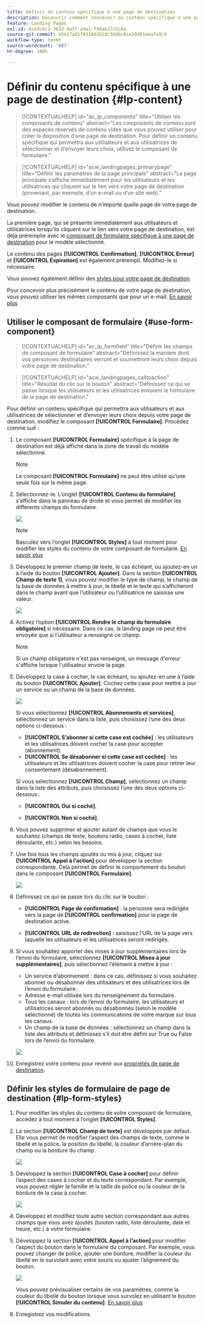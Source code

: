 ```yaml
---
title: Définir du contenu spécifique à une page de destination
description: Découvrir comment concevoir du contenu spécifique à une page de destination dans Campaign Web
feature: Landing Pages
exl-id: 6ca3c8c1-3633-4e3f-a9a1-f46ae27c5c8a
source-git-commit: e5a17ad1f8316d201dc3b4bc6ce20d61aea7a9c9
workflow-type: tm+mt
source-wordcount: '887'
ht-degree: 100%

---
```


# Définir du contenu spécifique à une page de destination {#lp-content}

>[!CONTEXTUALHELP]
>id="ac_lp_components"
>title="Utiliser les composants de contenu"
>abstract="Les composants de contenu sont des espaces réservés de contenu vides que vous pouvez utiliser pour créer la disposition d’une page de destination. Pour définir un contenu spécifique qui permettra aux utilisateurs et aux utilisatrices de sélectionner et d’envoyer leurs choix, utilisez le composant de formulaire."

>[!CONTEXTUALHELP]
>id="acw_landingpages_primarypage"
>title="Définir les paramètres de la page principale"
>abstract="La page principale s’affiche immédiatement pour les utilisateurs et les utilisatrices qui cliquent sur le lien vers votre page de destination (provenant, par exemple, d’un e-mail ou d’un site web)."

Vous pouvez modifier le contenu de n’importe quelle page de votre page de destination.

La première page, qui se présente immédiatement aux utilisateurs et utilisatrices lorsqu’ils cliquent sur le lien vers votre page de destination, est déjà préremplie avec le [composant de formulaire spécifique à une page de destination](#use-form-component) pour le modèle sélectionné<!-- to enable users to select and submit their choices-->.

Le contenu des pages **[!UICONTROL Confirmation]**, **[!UICONTROL Erreur]** et **[!UICONTROL Expiration]** est également prérempli. Modifiez-le si nécessaire.

Vous pouvez également définir des [styles pour votre page de destination](#lp-form-styles).

Pour concevoir plus précisément le contenu de votre page de destination, vous pouvez utiliser les mêmes composants que pour un e-mail. [En savoir plus](../email/content-components.md#add-content-components)

## Utiliser le composant de formulaire {#use-form-component}

>[!CONTEXTUALHELP]
>id="ac_lp_formfield"
>title="Définir les champs de composant de formulaire"
>abstract="Définissez la manière dont vos personnes destinataires verront et soumettront leurs choix depuis votre page de destination."

>[!CONTEXTUALHELP]
>id="acw_landingpages_calltoaction"
>title="Résultat du clic sur le bouton"
>abstract="Définissez ce qui se passe lorsque les utilisateurs et les utilisatrices envoient le formulaire de la page de destination."

Pour définir un contenu spécifique qui permettra aux utilisateurs et aux utilisatrices de sélectionner et d’envoyer leurs choix depuis votre page de destination, modifiez le composant **[!UICONTROL Formulaire]**. Procédez comme suit :

1. Le composant **[!UICONTROL Formulaire]** spécifique à la page de destination est déjà affiché dans la zone de travail du modèle sélectionné.

   >[!NOTE]
   >
   >Le composant **[!UICONTROL Formulaire]** ne peut être utilisé qu’une seule fois sur la même page.

1. Sélectionnez-le. Lʼonglet **[!UICONTROL Contenu du formulaire]** s’affiche dans le panneau de droite et vous permet de modifier les différents champs du formulaire.

   ![](assets/lp-form-component.png)

   >[!NOTE]
   >
   >Basculez vers l’onglet **[!UICONTROL Styles]** à tout moment pour modifier les styles du contenu de votre composant de formulaire. [En savoir plus](#lp-form-styles)

1. Développez le premier champ de texte, le cas échéant, ou ajoutez-en un à l’aide du bouton **[!UICONTROL Ajouter]**. Dans la section **[!UICONTROL Champ de texte 1]**, vous pouvez modifier le type de champ, le champ de la base de données à mettre à jour, le libellé et le texte qui s’afficheront dans le champ avant que l’utilisateur ou l’utilisatrice ne saisisse une valeur.

   ![](assets/lp-form-text-field.png)

1. Activez l’option **[!UICONTROL Rendre le champ du formulaire obligatoire]** si nécessaire. Dans ce cas, la landing page ne peut être envoyée que si l&#39;utilisateur a renseigné ce champ.

   >[!NOTE]
   >
   >Si un champ obligatoire n&#39;est pas renseigné, un message d&#39;erreur s&#39;affiche lorsque l&#39;utilisateur envoie la page.

1. Développez la case à cocher, le cas échéant, ou ajoutez-en une à l’aide du bouton **[!UICONTROL Ajouter]**. Cochez cette case pour mettre à jour un service ou un champ de la base de données.

   ![](assets/lp-form-checkbox.png)

   Si vous sélectionnez **[!UICONTROL Abonnements et services]**, sélectionnez un service dans la liste, puis choisissez l’une des deux options ci-dessous :

   * **[!UICONTROL S’abonner si cette case est cochée]** : les utilisateurs et les utilisatrices doivent cocher la case pour accepter (abonnement).
   * **[!UICONTROL Se désabonner si cette case est cochée]** : les utilisateurs et les utilisatrices doivent cocher la case pour retirer leur consentement (désabonnement).

   Si vous sélectionnez **[!UICONTROL Champ]**, sélectionnez un champ dans la liste des attributs, puis choisissez l’une des deux options ci-dessous :

   * **[!UICONTROL Oui si coché]**.<!--TBC-->

   * **[!UICONTROL Non si coché]**.<!--TBC-->

1. Vous pouvez supprimer et ajouter autant de champs que vous le souhaitez (champs de texte, boutons radio, cases à cocher, liste déroulante, etc.) selon les besoins.

1. Une fois tous les champs ajoutés ou mis à jour, cliquez sur **[!UICONTROL Appel à l’action]** pour développer la section correspondante. Cela permet de définir le comportement du bouton dans le composant **[!UICONTROL Formulaire]**.

   ![](assets/lp-call-to-action.png)

1. Définissez ce qui se passe lors du clic sur le bouton :

   * **[!UICONTROL Page de confirmation]** : la personne sera redirigée vers la page de **[!UICONTROL confirmation]**  pour la page de destination active.

   * **[!UICONTROL URL de redirection]** : saisissez l’URL de la page vers laquelle les utilisateurs et les utilisatrices seront redirigés.

1. Si vous souhaitez apporter des mises à jour supplémentaires lors de l’envoi du formulaire, sélectionnez **[!UICONTROL Mises à jour supplémentaires]**, puis sélectionnez l’élément à mettre à jour :
   * Un service d’abonnement : dans ce cas, définissez si vous souhaitez abonner ou désabonner des utilisateurs et des utilisatrices lors de l’envoi du formulaire.
   * Adresse e-mail utilisée lors du renseignement du formulaire.
   * Tous les canaux : lors de l’envoi du formulaire, les utilisateurs et utilisatrices seront abonnés ou désabonnés (selon le modèle sélectionné) de toutes les communications de votre marque sur tous les canaux.
   * Un champ de la base de données : sélectionnez un champ dans la liste des attributs et définissez s’il doit être défini sur True ou False lors de l’envoi du formulaire.

   ![](assets/lp-form-additionnal-updates.png)

1. Enregistrez votre contenu pour revenir aux [propriétés de page de destination](create-lp.md#create-landing-page).

## Définir les styles de formulaire de page de destination {#lp-form-styles}

1. Pour modifier les styles du contenu de votre composant de formulaire, accédez à tout moment à l’onglet **[!UICONTROL Styles]**.

1. La section **[!UICONTROL Champ de texte]** est développée par défaut. Elle vous permet de modifier l’aspect des champs de texte, comme le libellé et la police, la position du libellé, la couleur d’arrière-plan du champ ou la bordure du champ.

   ![](assets/lp-text-styles.png)

1. Développez la section **[!UICONTROL Case à cocher]** pour définir l’aspect des cases à cocher et du texte correspondant. Par exemple, vous pouvez régler la famille et la taille de police ou la couleur de la bordure de la case à cocher.

   ![](assets/lp-checkbox-style.png)

1. Développez et modifiez toute autre section correspondant aux autres champs que vous avez ajoutés (bouton radio, liste déroulante, date et heure, etc.) à votre formulaire.

1. Développez la section **[!UICONTROL Appel à l’action]** pour modifier l’aspect du bouton dans le formulaire du composant. Par exemple, vous pouvez changer de police, ajouter une bordure, modifier la couleur du libellé en le survolant avec votre souris ou ajuster lʼalignement du bouton.

   ![](assets/lp-call-to-action-style.png)

   Vous pouvez prévisualiser certains de vos paramètres, comme la couleur du libellé du bouton lorsque vous survolez en utilisant le bouton **[!UICONTROL Simuler du contenu]**. [En savoir plus](create-lp.md#test-landing-page)

1. Enregistrez vos modifications.
